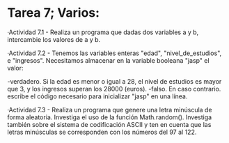 # Tarea 7; Varios:

 ·Actividad 7.1 - Realiza un programa que dadas dos variables a y b, intercambie los valores de a y b.

 ·Actividad 7.2 - Tenemos las variables enteras "edad", "nivel_de_estudios", e "ingresos". Necesitamos almacenar en la variable booleana "jasp" el valor:

   -verdadero. Si la edad es menor o igual a 28, el nivel de estudios es mayor que 3, y los ingresos superan los 28000 (euros).
   -falso. En caso contrario.
escribe el código necesario para inicializar "jasp" en una línea.

 ·Actividad 7.3 - Realiza un programa que genere una letra minúscula de forma aleatoria. Investiga el uso de la función Math.random(). Investiga también sobre el sistema de codificación ASCII y ten en cuenta que las letras minúsculas se corresponden con los números del 97 al 122.